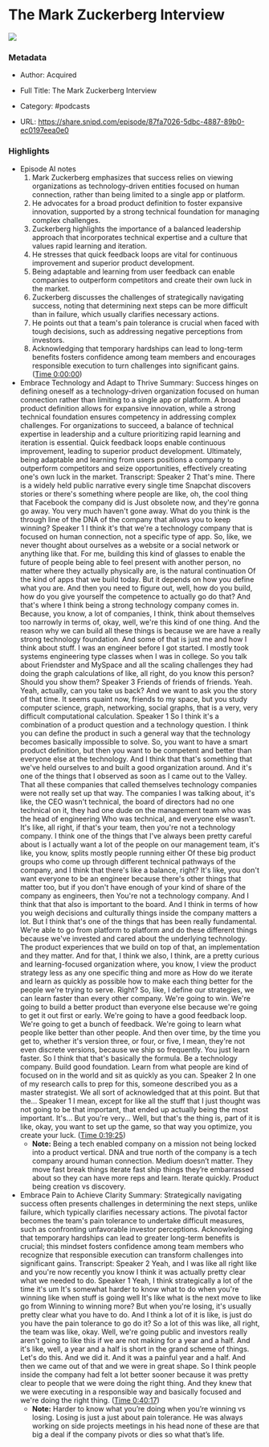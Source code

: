 # The Mark Zuckerberg Interview

![](https://wsrv.nl/?url=https%3A%2F%2Fimg.transistor.fm%2FdNbJVYfiox6SU6vC27xPwKtlGJ3dh0YjsweyWb20vhc%2Frs%3Afill%3A3000%3A3000%3A1%2Fq%3A60%2FaHR0cHM6Ly9pbWct%2FdXBsb2FkLXByb2R1%2FY3Rpb24udHJhbnNp%2Fc3Rvci5mbS9zaG93%2FLzM5MTA5LzE3MDQw%2FNTc2OTktYXJ0d29y%2Fay5qcGc.jpg&w=100&h=100)

### Metadata

- Author: Acquired
- Full Title: The Mark Zuckerberg Interview
- Category: #podcasts



- URL: https://share.snipd.com/episode/87fa7026-5dbc-4887-89b0-ec0197eea0e0

### Highlights

- Episode AI notes
  1. Mark Zuckerberg emphasizes that success relies on viewing organizations as technology-driven entities focused on human connection, rather than being limited to a single app or platform.
  2. He advocates for a broad product definition to foster expansive innovation, supported by a strong technical foundation for managing complex challenges.
  3. Zuckerberg highlights the importance of a balanced leadership approach that incorporates technical expertise and a culture that values rapid learning and iteration.
  4. He stresses that quick feedback loops are vital for continuous improvement and superior product development.
  5. Being adaptable and learning from user feedback can enable companies to outperform competitors and create their own luck in the market.
  6. Zuckerberg discusses the challenges of strategically navigating success, noting that determining next steps can be more difficult than in failure, which usually clarifies necessary actions.
  7. He points out that a team's pain tolerance is crucial when faced with tough decisions, such as addressing negative perceptions from investors.
  8. Acknowledging that temporary hardships can lead to long-term benefits fosters confidence among team members and encourages responsible execution to turn challenges into significant gains. ([Time 0:00:00](https://share.snipd.com/episode-takeaways/f3cd12c1-3a6c-4048-9a72-1b64fdaccaf0))
- Embrace Technology and Adapt to Thrive
  Summary:
  Success hinges on defining oneself as a technology-driven organization focused on human connection rather than limiting to a single app or platform.
  A broad product definition allows for expansive innovation, while a strong technical foundation ensures competency in addressing complex challenges. For organizations to succeed, a balance of technical expertise in leadership and a culture prioritizing rapid learning and iteration is essential.
  Quick feedback loops enable continuous improvement, leading to superior product development.
  Ultimately, being adaptable and learning from users positions a company to outperform competitors and seize opportunities, effectively creating one's own luck in the market.
  Transcript:
  Speaker 2
  That's mine. There is a widely held public narrative every single time Snapchat discovers stories or there's something where people are like, oh, the cool thing that Facebook the company did is Just obsolete now, and they're gonna go away. You very much haven't gone away. What do you think is the through line of the DNA of the company that allows you to keep winning?
  Speaker 1
  I think it's that we're a technology company that is focused on human connection, not a specific type of app. So, like, we never thought about ourselves as a website or a social network or anything like that. For me, building this kind of glasses to enable the future of people being able to feel present with another person, no matter where they actually physically are, is the natural continuation Of the kind of apps that we build today. But it depends on how you define what you are. And then you need to figure out, well, how do you build, how do you give yourself the competence to actually go do that? And that's where I think being a strong technology company comes in. Because, you know, a lot of companies, I think, think about themselves too narrowly in terms of, okay, well, we're this kind of one thing. And the reason why we can build all these things is because we are have a really strong technology foundation. And some of that is just me and how I think about stuff. I was an engineer before I got started. I mostly took systems engineering type classes when I was in college. So you talk about Friendster and MySpace and all the scaling challenges they had doing the graph calculations of like, all right, do you know this person? Should you show them?
  Speaker 3
  Friends of friends of friends. Yeah. Yeah, actually, can you take us back? And we want to ask you the story of that time. It seems quaint now, friends to my space, but you study computer science, graph, networking, social graphs, that is a very, very difficult computational calculation.
  Speaker 1
  So I think it's a combination of a product question and a technology question. I think you can define the product in such a general way that the technology becomes basically impossible to solve. So, you want to have a smart product definition, but then you want to be competent and better than everyone else at the technology. And I think that that's something that we've held ourselves to and built a good organization around. And it's one of the things that I observed as soon as I came out to the Valley. That all these companies that called themselves technology companies were not really set up that way. The companies I was talking about, it's like, the CEO wasn't technical, the board of directors had no one technical on it, they had one dude on the management team who was the head of engineering Who was technical, and everyone else wasn't. It's like, all right, if that's your team, then you're not a technology company. I think one of the things that I've always been pretty careful about is I actually want a lot of the people on our management team, it's like, you know, splits mostly people running either Of these big product groups who come up through different technical pathways of the company, and I think that there's like a balance, right? It's like, you don't want everyone to be an engineer because there's other things that matter too, but if you don't have enough of your kind of share of the company as engineers, then You're not a technology company. And I think that that also is important to the board. And I think in terms of how you weigh decisions and culturally things inside the company matters a lot. But I think that's one of the things that has been really fundamental. We're able to go from platform to platform and do these different things because we've invested and cared about the underlying technology. The product experiences that we build on top of that, an implementation and they matter. And for that, I think we also, I think, are a pretty curious and learning-focused organization where, you know, I view the product strategy less as any one specific thing and more as How do we iterate and learn as quickly as possible how to make each thing better for the people we're trying to serve. Right? So, like, I define our strategies, we can learn faster than every other company. We're going to win. We're going to build a better product than everyone else because we're going to get it out first or early. We're going to have a good feedback loop. We're going to get a bunch of feedback. We're going to learn what people like better than other people. And then over time, by the time you get to, whether it's version three, or four, or five, I mean, they're not even discrete versions, because we ship so frequently. You just learn faster. So I think that that's basically the formula. Be a technology company. Build good foundation. Learn from what people are kind of focused on in the world and sit as quickly as you can.
  Speaker 2
  In one of my research calls to prep for this, someone described you as a master strategist. We all sort of acknowledged that at this point. But that the...
  Speaker 1
  I mean, except for like all the stuff that I just thought was not going to be that important, that ended up actually being the most important. It's... But you're very... Well, but that's the thing is, part of it is like, okay, you want to set up the game, so that way you optimize, you create your luck. ([Time 0:19:25](https://share.snipd.com/snip/70a322c0-273d-4960-a88b-f2792342faea))
    - **Note:** Being a tech enabled company on a mission not being locked into a product vertical. DNA and true north of the company is a tech company around human connection. Medium doesn’t matter. They move fast break things iterate fast ship things they’re embarrassed about so they can have more reps and learn. Iterate quickly. Product being creation vs discovery.
- Embrace Pain to Achieve Clarity
  Summary:
  Strategically navigating success often presents challenges in determining the next steps, unlike failure, which typically clarifies necessary actions.
  The pivotal factor becomes the team's pain tolerance to undertake difficult measures, such as confronting unfavorable investor perceptions. Acknowledging that temporary hardships can lead to greater long-term benefits is crucial; this mindset fosters confidence among team members who recognize that responsible execution can transform challenges into significant gains.
  Transcript:
  Speaker 2
  Yeah, and I was like all right like and you're now recently you know I think it was actually pretty clear what we needed to do.
  Speaker 1
  Yeah, I think strategically a lot of the time it's um It's somewhat harder to know what to do when you're winning like when stuff is going well It's like what is the next move to like go from Winning to winning more? But when you're losing, it's usually pretty clear what you have to do. And I think a lot of it is like, is just do you have the pain tolerance to go do it? So a lot of this was like, all right, the team was like, okay. Well, we're going public and investors really aren't going to like this if we are not making for a year and a half. And it's like, well, a year and a half is short in the grand scheme of things. Let's do this. And we did it. And it was a painful year and a half. And then we came out of that and we were in great shape. So I think people inside the company had felt a lot better sooner because it was pretty clear to people that we were doing the right thing. And they knew that we were executing in a responsible way and basically focused and we're doing the right thing. ([Time 0:40:17](https://share.snipd.com/snip/28ee7a13-d092-4681-a908-4eee245c141f))
    - **Note:** Harder to know what you’re doing when you’re winning vs losing. Losing is just a just about pain tolerance. He was always working on side projects meetings in his head none of these are that big a deal if the company pivots or dies so what that’s life.

